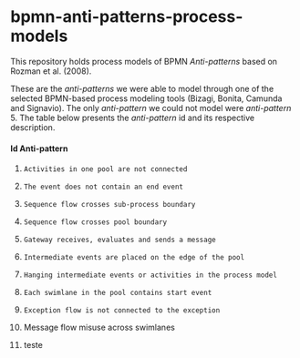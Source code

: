 # bpmn-anti-patterns-process-models

This repository holds process models of BPMN *Anti-patterns* based on Rozman et al. (2008).

These are the *anti-patterns* we were able to model through one of the selected BPMN-based process modeling tools (Bizagi, Bonita, Camunda and Signavio). The only *anti-pattern* we could not model were *anti-pattern* 5. The table below presents the *anti-pattern* id and its respective description.

#### Id    Anti-pattern

1.     Activities in one pool are not connected

2.     The event does not contain an end event

3.     Sequence flow crosses sub-process boundary

4.     Sequence flow crosses pool boundary

5.     Gateway receives, evaluates and sends a message

6.     Intermediate events are placed on the edge of the pool

7.     Hanging intermediate events or activities in the process model

8.     Each swimlane in the pool contains start event

9.     Exception flow is not connected to the exception

10.    Message flow misuse across swimlanes

11. teste
